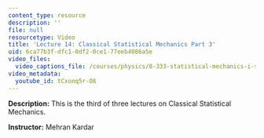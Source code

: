 ```yaml
---
content_type: resource
description: ''
file: null
resourcetype: Video
title: 'Lecture 14: Classical Statistical Mechanics Part 3'
uid: 6ca77b3f-dfc1-0df2-0ce1-77eeb4086a5e
video_files:
  video_captions_file: /courses/physics/8-333-statistical-mechanics-i-statistical-mechanics-of-particles-fall-2013/video-lectures/lecture-14-classical-statistical-mechanics-part-3/tCxonq5r-O8.vtt
video_metadata:
  youtube_id: tCxonq5r-O8
---
```


**Description:** This is the third of three lectures on Classical Statistical Mechanics.

**Instructor:** Mehran Kardar
